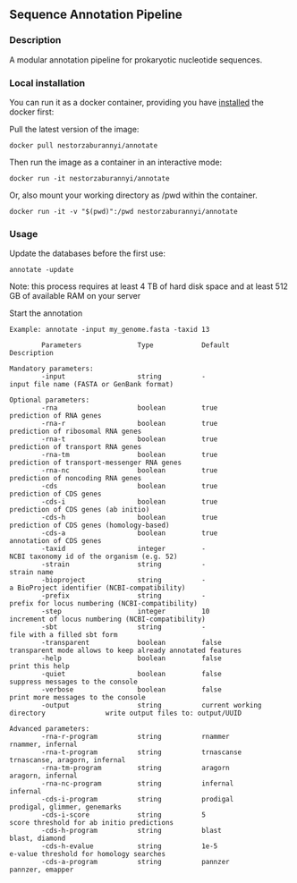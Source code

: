 ## Sequence Annotation Pipeline

### Description

A modular annotation pipeline for prokaryotic nucleotide sequences.

### Local installation

You can run it as a docker container, providing you have [installed](https://docs.docker.com/install/linux/docker-ce/ubuntu/#install-docker-ce) the docker first:

Pull the latest version of the image:

```docker pull nestorzaburannyi/annotate```

Then run the image as a container in an interactive mode:

```docker run -it nestorzaburannyi/annotate```

Or, also mount your working directory as /pwd within the container.

```docker run -it -v "$(pwd)":/pwd nestorzaburannyi/annotate```

### Usage

Update the databases before the first use:

```annotate -update```

Note: this process requires at least 4 TB of hard disk space and at least 512 GB of available RAM on your server

Start the annotation

```Usage: annotate -input <input_file> [OPTIONS]
Example: annotate -input my_genome.fasta -taxid 13

        Parameters              Type            Default                                 Description

Mandatory parameters:
        -input                  string          -                                       input file name (FASTA or GenBank format)

Optional parameters:
        -rna                    boolean         true                                    prediction of RNA genes
        -rna-r                  boolean         true                                    prediction of ribosomal RNA genes
        -rna-t                  boolean         true                                    prediction of transport RNA genes
        -rna-tm                 boolean         true                                    prediction of transport-messenger RNA genes
        -rna-nc                 boolean         true                                    prediction of noncoding RNA genes
        -cds                    boolean         true                                    prediction of CDS genes
        -cds-i                  boolean         true                                    prediction of CDS genes (ab initio)
        -cds-h                  boolean         true                                    prediction of CDS genes (homology-based)
        -cds-a                  boolean         true                                    annotation of CDS genes
        -taxid                  integer         -                                       NCBI taxonomy id of the organism (e.g. 52)
        -strain                 string          -                                       strain name
        -bioproject             string          -                                       a BioProject identifier (NCBI-compatibility)
        -prefix                 string          -                                       prefix for locus numbering (NCBI-compatibility)
        -step                   integer         10                                      increment of locus numbering (NCBI-compatibility)
        -sbt                    string          -                                       file with a filled sbt form
        -transparent            boolean         false                                   transparent mode allows to keep already annotated features
        -help                   boolean         false                                   print this help
        -quiet                  boolean         false                                   suppress messages to the console
        -verbose                boolean         false                                   print more messages to the console
        -output                 string          current working directory               write output files to: output/UUID

Advanced parameters:
        -rna-r-program          string          rnammer                                 rnammer, infernal
        -rna-t-program          string          trnascanse                              trnascanse, aragorn, infernal
        -rna-tm-program         string          aragorn                                 aragorn, infernal
        -rna-nc-program         string          infernal                                infernal
        -cds-i-program          string          prodigal                                prodigal, glimmer, genemarks
        -cds-i-score            string          5                                       score threshold for ab initio predictions
        -cds-h-program          string          blast                                   blast, diamond
        -cds-h-evalue           string          1e-5                                    e-value threshold for homology searches
        -cds-a-program          string          pannzer                                 pannzer, emapper
```
